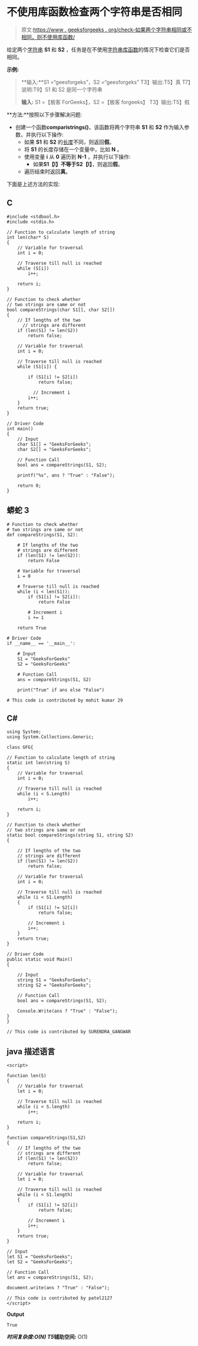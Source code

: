 # 不使用库函数检查两个字符串是否相同

> 原文:[https://www . geeksforgeeks . org/check-如果两个字符串相同或不相同，则不使用库函数/](https://www.geeksforgeeks.org/check-if-two-strings-are-same-or-not-without-using-library-functions/)

给定两个[字符串](https://www.geeksforgeeks.org/python-strings/) **S1** 和 **S2** ，任务是在不使用[字符串库函数](https://www.geeksforgeeks.org/commonly-used-string-functions-in-c-c-with-examples/)的情况下检查它们是否相同。

**示例:**

> **输入:**S1 =“geesforgeks”，S2 =“geesforgeks”
> T3】输出:T5】真
> T7】说明:T9】S1 和 S2 是同一个字符串
> 
> **输入:** S1 =【极客 ForGeeks】，S2 =【极客 forgeeks】
> T3】输出:T5】假

**方法:**按照以下步骤解决问题:

*   创建一个函数**comparistrings()**，该函数将两个字符串 **S1** 和 **S2** 作为输入参数，并执行以下操作:
    *   如果 **S1** 和 **S2** 的[长度](https://www.geeksforgeeks.org/python-string-length-len/)不同，则返回**假**。
    *   将 **S1** 的长度存储在一个变量中，比如 **N** 。
    *   使用变量 **i** 从 **0** 遍历到 **N-1** ，并执行以下操作:
        *   如果**S1【I】**不等于**S2【I】**，则返回**假**。
    *   遍历结束时返回**真**。

下面是上述方法的实现:

## C

```
#include <stdbool.h>
#include <stdio.h>

// Function to calculate length of string
int len(char* S)
{
    // Variable for traversal
    int i = 0;

    // Traverse till null is reached
    while (S[i])
        i++;

    return i;
}

// Function to check whether
// two strings are same or not
bool compareStrings(char S1[], char S2[])
{
    // If lengths of the two
      // strings are different
    if (len(S1) != len(S2))
        return false;

    // Variable for traversal
    int i = 0;

    // Traverse till null is reached
    while (S1[i]) {

        if (S1[i] != S2[i])
            return false;

          // Increment i
        i++;
    }
    return true;
}

// Driver Code
int main()
{
    // Input
    char S1[] = "GeeksForGeeks";
    char S2[] = "GeeksForGeeks";

    // Function Call
    bool ans = compareStrings(S1, S2);

    printf("%s", ans ? "True" : "False");

    return 0;
}
```

## 蟒蛇 3

```
# Function to check whether
# two strings are same or not
def compareStrings(S1, S2):

    # If lengths of the two
    # strings are different
    if (len(S1) != len(S2)):
        return False

    # Variable for traversal
    i = 0

    # Traverse till null is reached
    while (i < len(S1)):
        if (S1[i] != S2[i]):
            return False

        # Increment i
        i += 1

    return True

# Driver Code
if __name__ == '__main__':

    # Input
    S1 = "GeeksForGeeks"
    S2 = "GeeksForGeeks"

    # Function Call
    ans = compareStrings(S1, S2)

    print("True" if ans else "False")

# This code is contributed by mohit kumar 29
```

## C#

```
using System;
using System.Collections.Generic;

class GFG{

// Function to calculate length of string
static int len(string S)
{
    // Variable for traversal
    int i = 0;

    // Traverse till null is reached
    while (i < S.Length)
        i++;

    return i;
}

// Function to check whether
// two strings are same or not
static bool compareStrings(string S1, string S2)
{

    // If lengths of the two
    // strings are different
    if (len(S1) != len(S2))
        return false;

    // Variable for traversal
    int i = 0;

    // Traverse till null is reached
    while (i < S1.Length)
    {
        if (S1[i] != S2[i])
            return false;

        // Increment i
        i++;
    }
    return true;
}

// Driver Code
public static void Main()
{

    // Input
    string S1 = "GeeksForGeeks";
    string S2 = "GeeksForGeeks";

    // Function Call
    bool ans = compareStrings(S1, S2);

    Console.Write(ans ? "True" : "False");
}
}

// This code is contributed by SURENDRA_GANGWAR
```

## java 描述语言

```
<script>

function len(S)
{
    // Variable for traversal
    let i = 0;

    // Traverse till null is reached
    while (i < S.length)
        i++;

    return i;
}

function compareStrings(S1,S2)
{
    // If lengths of the two
    // strings are different
    if (len(S1) != len(S2))
        return false;

    // Variable for traversal
    let i = 0;

    // Traverse till null is reached
    while (i < S1.length)
    {
        if (S1[i] != S2[i])
            return false;

        // Increment i
        i++;
    }
    return true;
}

// Input
let S1 = "GeeksForGeeks";
let S2 = "GeeksForGeeks";

// Function Call
let ans = compareStrings(S1, S2);

document.write(ans ? "True" : "False");

// This code is contributed by patel2127
</script>
```

**Output**

```
True
```

***时间复杂度:**O(N)*
T5**辅助空间:** O(1)